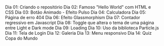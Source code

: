  Dia 01: Criando o repositório
 Dia 02: Famoso "Hello World" com HTML e CSS
 Dia 03: Botão Animado - Efeito Pulso
 Dia 04: Calculadora
 Dia 05: Página de erro 404
 Dia 06: Efeito Glassmorphism
 Dia 07: Contador regressivo em Javascript
 Dia 08: Toggle que altera o tema de uma página entre Light e Dark mode
 Dia 09: Loading
 Dia 10: Uso da biblioteca Particle.js
 Dia 11: Tela de Login
 Dia 12: Galeria
 Dia 13: Menu responsivo
 Dia 14: Quiz Copa do Mundo